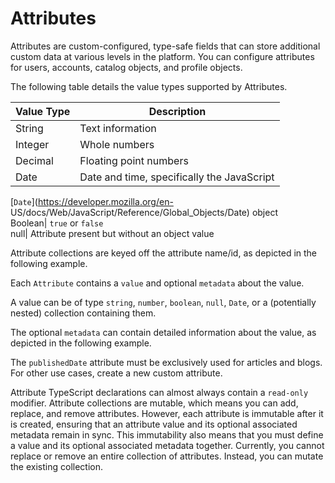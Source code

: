 # Attributes

Attributes are custom-configured, type-safe fields that can store additional
custom data at various levels in the platform. You can configure attributes
for users, accounts, catalog objects, and profile objects.

The following table details the value types supported by Attributes.

Value Type| Description  
---|---  
String| Text information  
Integer| Whole numbers  
Decimal| Floating point numbers  
Date| Date and time, specifically the JavaScript
[`Date`](https://developer.mozilla.org/en-
US/docs/Web/JavaScript/Reference/Global_Objects/Date) object  
Boolean| `true` or `false`  
null| Attribute present but without an object value  
  
Attribute collections are keyed off the attribute name/id, as depicted in the
following example.

Each `Attribute` contains a `value` and optional `metadata` about the value.

A value can be of type `string`, `number`, `boolean`, `null`, `Date`, or a
(potentially nested) collection containing them.

The optional `metadata` can contain detailed information about the value, as
depicted in the following example.

The `publishedDate` attribute must be exclusively used for articles and blogs.
For other use cases, create a new custom attribute.

Attribute TypeScript declarations can almost always contain a `read-only`
modifier. Attribute collections are mutable, which means you can add, replace,
and remove attributes. However, each attribute is immutable after it is
created, ensuring that an attribute value and its optional associated metadata
remain in sync. This immutability also means that you must define a value and
its optional associated metadata together. Currently, you cannot replace or
remove an entire collection of attributes. Instead, you can mutate the
existing collection.

